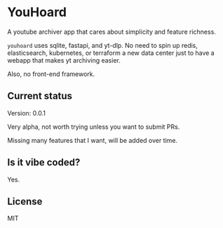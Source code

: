 # YouHoard

A youtube archiver app that cares about simplicity and feature richness.

`youhoard` uses sqlite, fastapi, and yt-dlp. No need to spin up redis, elasticsearch, kubernetes, or terraform a new data center just to have a webapp that makes yt archiving easier. 

Also, no front-end framework. 

## Current status

Version: 0.0.1

Very alpha, not worth trying unless you want to submit PRs.

Missing many features that I want, will be added over time. 

## Is it vibe coded?

Yes.

## License

MIT